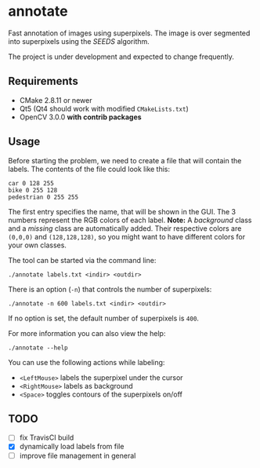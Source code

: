 annotate
========
Fast annotation of images using superpixels. The image is over segmented into superpixels using the *SEEDS* algorithm.

The project is under development and expected to change frequently.

Requirements
------------
* CMake 2.8.11 or newer
* Qt5 (Qt4 should work with modified ``CMakeLists.txt``)
* OpenCV 3.0.0 **with contrib packages**

Usage
-----
Before starting the problem, we need to create a file that will contain the labels. The contents of the file could look like this:

    car 0 128 255
    bike 0 255 128
    pedestrian 0 255 255

The first entry specifies the name, that will be shown in the GUI. The 3 numbers represent the RGB colors of each label. **Note:** A *background* class and a *missing* class are automatically added. Their respective colors are ``(0,0,0)`` and ``(128,128,128)``, so you might want to have different colors for your own classes.

The tool can be started via the command line:

    ./annotate labels.txt <indir> <outdir>

There is an option (``-n``) that controls the number of superpixels:

    ./annotate -n 600 labels.txt <indir> <outdir>

If no option is set, the default number of superpixels is ``400``.

For more information you can also view the help:

    ./annotate --help

You can use the following actions while labeling:

* ``<LeftMouse>`` labels the superpixel under the cursor
* ``<RightMouse>`` labels as background
* ``<Space>`` toggles contours of the superpixels on/off

TODO
----
- [ ] fix TravisCI build
- [x] dynamically load labels from file
- [ ] improve file management in general
